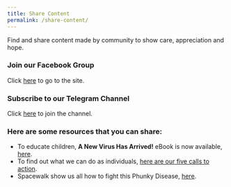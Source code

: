 ```yaml
---
title: Share Content
permalink: /share-content/
---
```


Find and share content made by community to show care, appreciation and hope.

### Join our Facebook Group 
Click <a href="https://www.facebook.com/groups/193720638381555">here</a> to go to the site.
### Subscribe to our Telegram Channel
Click <a href="https://t.me/joinchat/AAAAAE9SFl2mvOXMzmzgyA">here</a> to join the channel.
### Here are some resources that you can share: 
* To educate children, **A New Virus Has Arrived!** eBook is now available, [here](https://info.etonhouse.com.sg/a-new-virus-has-arrived-ebook).
* To find out what we can do as individuals, [here are our five calls to action](/five-calls/).
* Spacewalk show us all how to fight this Phunky Disease, [here](https://www.youtube.com/watch?v=ueS9Q5KjQdQ).
